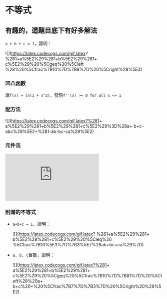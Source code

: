 # 不等式

## 有趣的，這題目底下有好多解法

`a + b + c = 1`，證明：

![](https://latex.codecogs.com/gif.latex?
%281&plus;a%5E2%29%281&plus;b%5E2%29%281&plus;
c%5E2%29%20%5Cgeq%20%5Cleft
%28%20%5Cfrac%7B10%7D%7B9%7D%20%5Cright%29%5E3)

### 凹凸函數

讓`f(x) = ln(1 + x^2)`，發現`f''(x) >= 0 for all x <= 1`

### 配方法

![](https://latex.codecogs.com/gif.latex?%281&plus;
a%5E2%29%281&plus;b%5E2%29%281&plus;c%5E2%29%3D%28a&plus;
b&plus;c-abc%29%5E2&plus;%281-ab-bc-ca%29%5E2)

### 元件法

![](https://latex.codecogs.com/gif.latex?%5Cln%281&plus;x%5E2%29%20%5Cgeq%20%5Cln%7B%5Cfrac%7B10%7D%7B9%7D%7D%20&plus;%20%5Cfrac%7B3x-1%7D%7B5%7D)

### 附贈的不等式

* `a+b+c = 1`，證明：

    ![](https://latex.codecogs.com/gif.latex?
    %281&plus;a%5E2%29%281&plus;
    b%5E2%29%281&plus;c%5E2%29%20%5Cleq%20
    %5Cfrac%7B10%5E3%7D%7B3%5E7%28ab&plus;bc&plus;ca%29%7D)

* `a, b, c`實數，證明：

    ![](https://latex.codecogs.com/gif.latex?%281&plus;
        a%5E2%29%281&plus;b%5E2%29%281&plus;
        c%5E2%29%20%5Cgeq%20%5Cfrac%7B10%7D%7B81%7D%20%5Cleft%28%20a&plus;
        b&plus;c%20&plus;%20%5Cfrac%7B7%7D%7B3%7D%20%5Cright%20%29%5E2)
